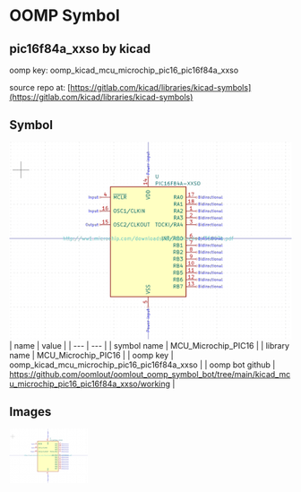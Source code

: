 # OOMP Symbol  
## pic16f84a_xxso  by kicad  
  
oomp key: oomp_kicad_mcu_microchip_pic16_pic16f84a_xxso  
  
source repo at: [https://gitlab.com/kicad/libraries/kicad-symbols](https://gitlab.com/kicad/libraries/kicad-symbols)  
## Symbol  
  
[![working.png](working_600.png)](working.png)  
| name | value | 
| --- | --- | 
| symbol name | MCU_Microchip_PIC16 | 
| library name | MCU_Microchip_PIC16 | 
| oomp key | oomp_kicad_mcu_microchip_pic16_pic16f84a_xxso | 
| oomp bot github | https://github.com/oomlout/oomlout_oomp_symbol_bot/tree/main/kicad_mcu_microchip_pic16_pic16f84a_xxso/working | 
## Images  
  
[![working.png](working_140.png)](working.png)  
